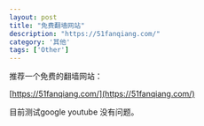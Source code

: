 ```yaml
---
layout: post
title: "免费翻墙网站"
description: "https://51fanqiang.com/"
category: '其他'
tags: ['Other']
---
```



推荐一个免费的翻墙网站：

[https://51fanqiang.com/](https://51fanqiang.com/)

目前测试google youtube 没有问题。